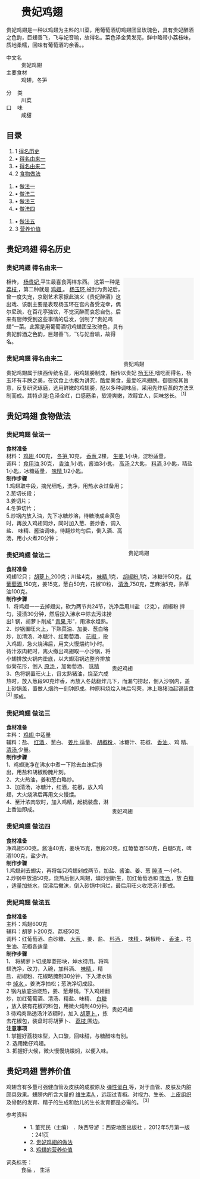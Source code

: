 <div class="main-content">
 <div class="top-tool">
 </div>
 <div style="width:0;height:0;clear:both">
 </div>
 <dl class="lemmaWgt-lemmaTitle lemmaWgt-lemmaTitle-">
  <dd class="lemmaWgt-lemmaTitle-title">
   <h1>
    贵妃鸡翅
   </h1>
   <a class="edit-lemma cmn-btn-hover-blue cmn-btn-28 j-edit-link" href="javascript:;">
   </a>
   <a class="lock-lemma" href="javascript:;" nslog-type="10003105" target="_blank" title="锁定">
   </a>
   <a class="lemma-discussion cmn-btn-hover-blue cmn-btn-28 j-discussion-link" href="/planet/talk?lemmaId=2241576" nslog-type="90000102" target="_blank">
   </a>
  </dd>
 </dl>
 <div class="promotion-declaration">
 </div>
 <div class="lemma-summary" label-module="lemmaSummary">
  <div class="para" label-module="para">
   贵妃鸡翅是一种以鸡翅为主料的川菜，用葡萄酒切鸡翅团呈玫瑰色，具有贵妃醉酒之色韵，巨翅善飞，飞与妃音喻，故得名。菜色泽金黄发亮，鲜中略带小荔枝味，质地柔糯，回味有葡萄酒的余香。。
  </div>
 </div>
 <div class="configModuleBanner">
 </div>
 <div class="basic-info cmn-clearfix">
  <dl class="basicInfo-block basicInfo-left">
   <dt class="basicInfo-item name">
    中文名
   </dt>
   <dd class="basicInfo-item value">
    贵妃鸡翅
   </dd>
   <dt class="basicInfo-item name">
    主要食材
   </dt>
   <dd class="basicInfo-item value">
    鸡翅，冬笋
   </dd>
  </dl>
  <dl class="basicInfo-block basicInfo-right">
   <dt class="basicInfo-item name">
    分    类
   </dt>
   <dd class="basicInfo-item value">
    川菜
   </dd>
   <dt class="basicInfo-item name">
    口    味
   </dt>
   <dd class="basicInfo-item value">
    咸甜
   </dd>
  </dl>
 </div>
 <div class="lemmaWgt-lemmaCatalog">
  <div class="lemma-catalog">
   <h2 class="block-title">
    目录
   </h2>
   <div class="catalog-list column-3">
    <ol>
     <li class="level1">
      <span class="index">
       1
      </span>
      <span class="text">
       <a href="#1">
        得名历史
       </a>
      </span>
     </li>
     <li class="level2">
      <span class="index">
       ▪
      </span>
      <span class="text">
       <a href="#1_1">
        得名由来一
       </a>
      </span>
     </li>
     <li class="level2">
      <span class="index">
       ▪
      </span>
      <span class="text">
       <a href="#1_2">
        得名由来二
       </a>
      </span>
     </li>
     <li class="level1">
      <span class="index">
       2
      </span>
      <span class="text">
       <a href="#2">
        食物做法
       </a>
      </span>
     </li>
    </ol>
    <ol>
     <li class="level2">
      <span class="index">
       ▪
      </span>
      <span class="text">
       <a href="#2_1">
        做法一
       </a>
      </span>
     </li>
     <li class="level2">
      <span class="index">
       ▪
      </span>
      <span class="text">
       <a href="#2_2">
        做法二
       </a>
      </span>
     </li>
     <li class="level2">
      <span class="index">
       ▪
      </span>
      <span class="text">
       <a href="#2_3">
        做法三
       </a>
      </span>
     </li>
     <li class="level2">
      <span class="index">
       ▪
      </span>
      <span class="text">
       <a href="#2_4">
        做法四
       </a>
      </span>
     </li>
    </ol>
    <ol>
     <li class="level2">
      <span class="index">
       ▪
      </span>
      <span class="text">
       <a href="#2_5">
        做法五
       </a>
      </span>
     </li>
     <li class="level1">
      <span class="index">
       3
      </span>
      <span class="text">
       <a href="#3">
        营养价值
       </a>
      </span>
     </li>
    </ol>
   </div>
  </div>
 </div>
 <div class="anchor-list">
  <a class="lemma-anchor para-title" name="1">
  </a>
  <a class="lemma-anchor" name="sub124206_1">
  </a>
  <a class="lemma-anchor" name="得名历史">
  </a>
 </div>
 <div class="para-title level-2" label-module="para-title">
  <h2 class="title-text">
   <span class="title-prefix">
    贵妃鸡翅
   </span>
   得名历史
  </h2>
  <a class="edit-icon j-edit-link" data-edit-dl="1" href="javascript:;">
  </a>
 </div>
 <div class="anchor-list">
  <a class="lemma-anchor para-title" name="1_1">
  </a>
  <a class="lemma-anchor" name="sub124206_1_1">
  </a>
  <a class="lemma-anchor" name="得名由来一">
  </a>
  <a class="lemma-anchor" name="1-1">
  </a>
 </div>
 <div class="para-title level-3" label-module="para-title">
  <h3 class="title-text">
   <span class="title-prefix">
    贵妃鸡翅
   </span>
   得名由来一
  </h3>
 </div>
 <div class="para" label-module="para">
  相传，
  <a href="/item/%E6%9D%A8%E8%B4%B5%E5%A6%83" target="_blank">
   杨贵妃
  </a>
  平生最喜食两样东西。
  <div class="lemma-picture text-pic layout-right" style="width:189px; float: right;">
   <a class="image-link" href="/pic/%E8%B4%B5%E5%A6%83%E9%B8%A1%E7%BF%85/2241576/0/297901303442918aa9018edf?fr=lemma&amp;ct=single" nslog-type="9317" style="width:189px;height:220px;" target="_blank" title="贵妃鸡翅">
    <img alt="贵妃鸡翅" class="lazy-img" data-src="https://gss1.bdstatic.com/-vo3dSag_xI4khGkpoWK1HF6hhy/baike/s%3D220/sign=d39232c6ad6eddc422e7b3f909dbb6a2/b8014a90f603738d74111001b31bb051f819ecbe.jpg" src="data:image/png;base64,iVBORw0KGgoAAAANSUhEUgAAAAEAAAABCAMAAAAoyzS7AAAAGXRFWHRTb2Z0d2FyZQBBZG9iZSBJbWFnZVJlYWR5ccllPAAAAAZQTFRF9fX1AAAA0VQI3QAAAAxJREFUeNpiYAAIMAAAAgABT21Z4QAAAABJRU5ErkJggg==" style="width:189px;height:220px;"/>
   </a>
   <span class="description">
    贵妃鸡翅
   </span>
  </div>
  这第一种是
  <a href="/item/%E8%8D%94%E6%9E%9D" target="_blank">
   荔枝
  </a>
  ，第二种就是
  <a href="/item/%E9%B8%A1%E7%BF%85" target="_blank">
   鸡翅
  </a>
  。
  <a data-lemmaid="403348" href="/item/%E6%9D%A8%E7%8E%89%E7%8E%AF/403348" target="_blank">
   杨玉环
  </a>
  被封为贵妃后，曾一度失宠，京剧艺术家据此演义《贵妃醉酒》这出戏、该剧主要是表现杨玉环在宫内备受宠幸，偶尔尼疏，在百花亭独饮，不觉沉醉而哀怨自伤。后来有厨师受到这些事情的启发，创制了“贵妃鸡翅”一菜。此案是用葡萄酒切鸡翅团呈玫瑰色，具有贵妃醉酒之色韵，巨翅善飞，飞与妃音喻，故得名。
 </div>
 <div class="anchor-list">
  <a class="lemma-anchor para-title" name="1_2">
  </a>
  <a class="lemma-anchor" name="sub124206_1_2">
  </a>
  <a class="lemma-anchor" name="得名由来二">
  </a>
  <a class="lemma-anchor" name="1-2">
  </a>
 </div>
 <div class="para-title level-3" label-module="para-title">
  <h3 class="title-text">
   <span class="title-prefix">
    贵妃鸡翅
   </span>
   得名由来二
  </h3>
 </div>
 <div class="para" label-module="para">
  贵妃鸡翅属于陕西传统名菜，用鸡翅膀制成，相传以贵妃
  <a data-lemmaid="403348" href="/item/%E6%9D%A8%E7%8E%89%E7%8E%AF/403348" target="_blank">
   杨玉环
  </a>
  嗜吃而得名，杨玉环有丰腴之美，在饮食上也极为讲究，酷爱美食，最爱吃鸡翅膀。御厨按其旨意，反复研究琢磨，选用鲜嫩的鸡翅膀，配以多种调味品，采用先炸后蒸的方法烹制而成。其特点是:色泽金红，口感筋柔，软滑爽嫩，浓醇宜人，回味悠长。
  <sup class="sup--normal" data-ctrmap=":1," data-sup="1">
   [1]
  </sup>
  <a class="sup-anchor" name="ref_[1]_124206">
  </a>
 </div>
 <div class="anchor-list">
  <a class="lemma-anchor para-title" name="2">
  </a>
  <a class="lemma-anchor" name="sub124206_2">
  </a>
  <a class="lemma-anchor" name="食物做法">
  </a>
 </div>
 <div class="para-title level-2" label-module="para-title">
  <h2 class="title-text">
   <span class="title-prefix">
    贵妃鸡翅
   </span>
   食物做法
  </h2>
  <a class="edit-icon j-edit-link" data-edit-dl="2" href="javascript:;">
  </a>
 </div>
 <div class="anchor-list">
  <a class="lemma-anchor para-title" name="2_1">
  </a>
  <a class="lemma-anchor" name="sub124206_2_1">
  </a>
  <a class="lemma-anchor" name="做法一">
  </a>
  <a class="lemma-anchor" name="2-1">
  </a>
 </div>
 <div class="para-title level-3" label-module="para-title">
  <h3 class="title-text">
   <span class="title-prefix">
    贵妃鸡翅
   </span>
   做法一
  </h3>
 </div>
 <div class="para" label-module="para">
  <b>
   食材准备
  </b>
 </div>
 <div class="para" label-module="para">
  材料：
  <a href="/item/%E9%B8%A1%E7%BF%85" target="_blank">
   鸡翅
  </a>
  400克，
  <a href="/item/%E5%86%AC%E7%AC%8B" target="_blank">
   冬笋
  </a>
  10克，
  <a href="/item/%E9%A6%99%E8%91%B1" target="_blank">
   香葱
  </a>
  2棵，
  <a href="/item/%E7%94%9F%E5%A7%9C" target="_blank">
   生姜
  </a>
  1小块，淀粉适量，
 </div>
 <div class="para" label-module="para">
  调料：
  <a data-lemmaid="10955297" href="/item/%E9%A3%9F%E7%94%A8%E6%B2%B9/10955297" target="_blank">
   食用油
  </a>
  30克，
  <a href="/item/%E9%A6%99%E6%B2%B9" target="_blank">
   香油
  </a>
  1小匙，酱油3小匙，
  <a data-lemmaid="575974" href="/item/%E9%AB%98%E6%B1%A4/575974" target="_blank">
   高汤
  </a>
  2大匙，
  <a data-lemmaid="5744989" href="/item/%E6%96%99%E9%85%92/5744989" target="_blank">
   料酒
  </a>
  3小匙，精盐
  <div class="lemma-picture text-pic layout-right" style="width:176px; float: right;">
   <a class="image-link" href="/pic/%E8%B4%B5%E5%A6%83%E9%B8%A1%E7%BF%85/2241576/0/0b3a1c08ea6977b363d98625?fr=lemma&amp;ct=single" nslog-type="9317" style="width:176px;height:220px;" target="_blank" title="贵妃鸡翅">
    <img alt="贵妃鸡翅" class="lazy-img" data-src="https://gss1.bdstatic.com/9vo3dSag_xI4khGkpoWK1HF6hhy/baike/s%3D220/sign=c3fbad740924ab18e416e63505fbe69a/f9198618367adab4db7053118bd4b31c8601e4c4.jpg" src="data:image/png;base64,iVBORw0KGgoAAAANSUhEUgAAAAEAAAABCAMAAAAoyzS7AAAAGXRFWHRTb2Z0d2FyZQBBZG9iZSBJbWFnZVJlYWR5ccllPAAAAAZQTFRF9fX1AAAA0VQI3QAAAAxJREFUeNpiYAAIMAAAAgABT21Z4QAAAABJRU5ErkJggg==" style="width:176px;height:220px;"/>
   </a>
   <span class="description">
    贵妃鸡翅
   </span>
  </div>
  1小匙，冰糖适量，
  <a data-lemmaid="411503" href="/item/%E5%91%B3%E7%B2%BE/411503" target="_blank">
   味精
  </a>
  1/2小匙。
 </div>
 <div class="para" label-module="para">
  <b>
   制作步骤
  </b>
 </div>
 <div class="para" label-module="para">
  1.鸡翅取中段，摘光细毛，洗净，用热水氽过备用；
 </div>
 <div class="para" label-module="para">
  2.葱切长段；
 </div>
 <div class="para" label-module="para">
  3.姜切片；
 </div>
 <div class="para" label-module="para">
  4.冬笋切片；
 </div>
 <div class="para" label-module="para">
  5.炒锅内放入油，先下冰糖炒溶，待糖液成金黄色时，再放入鸡翅同炒，同时加入葱、姜炒香，调入盐、 味精、酱油调味，待翻炒均匀后，倒入酒、高汤，用小火煮20分钟；
 </div>
 <div class="anchor-list">
  <a class="lemma-anchor para-title" name="2_2">
  </a>
  <a class="lemma-anchor" name="sub124206_2_2">
  </a>
  <a class="lemma-anchor" name="做法二">
  </a>
  <a class="lemma-anchor" name="2-2">
  </a>
 </div>
 <div class="para-title level-3" label-module="para-title">
  <h3 class="title-text">
   <span class="title-prefix">
    贵妃鸡翅
   </span>
   做法二
  </h3>
 </div>
 <div class="para" label-module="para">
  <b>
   食材准备
  </b>
 </div>
 <div class="para" label-module="para">
  鸡翅12只；
  <a href="/item/%E8%83%A1%E8%90%9D%E5%8D%9C" target="_blank">
   胡萝卜
  </a>
  200克；川盐4克，
  <a data-lemmaid="411503" href="/item/%E5%91%B3%E7%B2%BE/411503" target="_blank">
   味精
  </a>
  1克，
  <a href="/item/%E8%83%A1%E6%A4%92%E7%B2%89" target="_blank">
   胡椒粉
  </a>
  1克，冰糖汁50克，
  <a href="/item/%E7%BA%A2%E8%91%A1%E8%90%84%E9%85%92" target="_blank">
   红葡萄酒
  </a>
  150克，姜15克，葱白50克，花椒10粒，
  <a data-lemmaid="2835014" href="/item/%E6%B8%85%E6%B1%A4/2835014" target="_blank">
   清汤
  </a>
  750克，芝麻油5克，熟苹油100克。
 </div>
 <div class="para" label-module="para">
  <b>
   制作步骤
  </b>
 </div>
 <div class="para" label-module="para">
  1、将鸡翅一一去掉翅尖，砍为两节共24节，洗净后用川盐 （2克），胡椒粉
  <div class="lemma-picture text-pic layout-right" style="width:220px; float: right;">
   <a class="image-link" href="/pic/%E8%B4%B5%E5%A6%83%E9%B8%A1%E7%BF%85/2241576/0/3c2c4bfb2fe0c72b6d22ebfe?fr=lemma&amp;ct=single" nslog-type="9317" style="width:220px;height:146px;" target="_blank" title="贵妃鸡翅">
    <img alt="贵妃鸡翅" class="lazy-img" data-src="https://gss1.bdstatic.com/-vo3dSag_xI4khGkpoWK1HF6hhy/baike/s%3D220/sign=1f19de92a40f4bfb88d09956334f788f/4d086e061d950a7b9f13ffc90ad162d9f2d3c99d.jpg" src="data:image/png;base64,iVBORw0KGgoAAAANSUhEUgAAAAEAAAABCAMAAAAoyzS7AAAAGXRFWHRTb2Z0d2FyZQBBZG9iZSBJbWFnZVJlYWR5ccllPAAAAAZQTFRF9fX1AAAA0VQI3QAAAAxJREFUeNpiYAAIMAAAAgABT21Z4QAAAABJRU5ErkJggg==" style="width:220px;height:146px;"/>
   </a>
   <span class="description">
    贵妃鸡翅
   </span>
  </div>
  拌匀，浸渍30分钟，然后投入沸水中除去污沫捞出1 锅，胡萝卜削成“
  <a data-lemmaid="22958" href="/item/%E9%9D%92%E6%9E%9C/22958" target="_blank">
   青果
  </a>
  形”，用沸水炟熟。
 </div>
 <div class="para" label-module="para">
  2、炒锅置旺火上，下熟菜油、加姜、葱白略炒，加清汤、冰糖汁、红葡萄酒、
  <a href="/item/%E8%8A%B1%E6%A4%92" target="_blank">
   花椒
  </a>
  ，投入鸡翅，急火烧沸后，用文火慢煨约1小时。 待汁浓肉耙时，离火撤出鸡翅取一小沙锅，将小翅排放火锅内垫底，以大翅沿锅边整齐排放似菊花形，倒入
  <a data-lemmaid="2146262" href="/item/%E5%8E%9F%E6%B1%A4/2146262" target="_blank">
   原汤
  </a>
  ，加葡萄酒、
  <a href="/item/%E5%91%B3%E7%B2%BE" target="_blank">
   味精
  </a>
 </div>
 <div class="para" label-module="para">
  3、色将锅置旺火上，舀太熟猪油，烧至六成热时，放入葱段90克炸香，再放入冬菇翻炸几下，而漏勺捞起，倒入沙锅内，盖上砂锅盖，置做人烟约一刻钟即成。种原料烧烩入味后勾荣，淋上熟猪油起锡装盘
  <sup class="sup--normal" data-ctrmap=":2," data-sup="2">
   [2]
  </sup>
  <a class="sup-anchor" name="ref_[2]_124206">
  </a>
  即成。
 </div>
 <div class="anchor-list">
  <a class="lemma-anchor para-title" name="2_3">
  </a>
  <a class="lemma-anchor" name="sub124206_2_3">
  </a>
  <a class="lemma-anchor" name="做法三">
  </a>
  <a class="lemma-anchor" name="2-3">
  </a>
 </div>
 <div class="para-title level-3" label-module="para-title">
  <h3 class="title-text">
   <span class="title-prefix">
    贵妃鸡翅
   </span>
   做法三
  </h3>
 </div>
 <div class="para" label-module="para">
  <b>
   食材准备
  </b>
 </div>
 <div class="para" label-module="para">
  主料：
  <a href="/item/%E9%B8%A1%E7%BF%85" target="_blank">
   鸡翅
  </a>
  中适量
 </div>
 <div class="para" label-module="para">
  辅料：盐、
  <a href="/item/%E7%BA%A2%E9%85%92" target="_blank">
   红酒
  </a>
  、葱白、
  <a href="/item/%E5%A7%9C%E7%89%87" target="_blank">
   姜片
  </a>
  适量、
  <a href="/item/%E8%83%A1%E6%A4%92%E7%B2%89" target="_blank">
   胡椒粉
  </a>
  、冰糖汁、花椒、
  <a href="/item/%E9%A6%99%E6%B2%B9" target="_blank">
   香油
  </a>
  、鸡
  <div class="lemma-picture text-pic layout-right" style="width:220px; float: right;">
   <a class="image-link" href="/pic/%E8%B4%B5%E5%A6%83%E9%B8%A1%E7%BF%85/2241576/0/6609c93d70cf3bc779442257d100baa1cc112ac1?fr=lemma&amp;ct=single" nslog-type="9317" style="width:220px;height:165px;" target="_blank" title="贵妃鸡翅">
    <img alt="贵妃鸡翅" class="lazy-img" data-src="https://gss2.bdstatic.com/-fo3dSag_xI4khGkpoWK1HF6hhy/baike/s%3D220/sign=7b6f2771af51f3dec7b2be66a4eff0ec/6609c93d70cf3bc779442257d100baa1cc112ac1.jpg" src="data:image/png;base64,iVBORw0KGgoAAAANSUhEUgAAAAEAAAABCAMAAAAoyzS7AAAAGXRFWHRTb2Z0d2FyZQBBZG9iZSBJbWFnZVJlYWR5ccllPAAAAAZQTFRF9fX1AAAA0VQI3QAAAAxJREFUeNpiYAAIMAAAAgABT21Z4QAAAABJRU5ErkJggg==" style="width:220px;height:165px;"/>
   </a>
   <span class="description">
    贵妃鸡翅
   </span>
  </div>
  精、
  <a data-lemmaid="2835014" href="/item/%E6%B8%85%E6%B1%A4/2835014" target="_blank">
   清汤
  </a>
  少量。
 </div>
 <div class="para" label-module="para">
  <b>
   制作步骤
  </b>
 </div>
 <div class="para" label-module="para">
  1、鸡翅洗净在沸水中煮一下除去血沫后捞出，用盐和胡椒粉腌片刻。
 </div>
 <div class="para" label-module="para">
  2、大火热油，姜和葱白略炒。
 </div>
 <div class="para" label-module="para">
  3、加清汤，冰糖汁，红酒，花椒，放入鸡翅，大火烧沸后再用文火慢煨。
 </div>
 <div class="para" label-module="para">
  4、至汁浓肉软时，加入鸡精，起锅装盘，淋上香油即成。
 </div>
 <div class="anchor-list">
  <a class="lemma-anchor para-title" name="2_4">
  </a>
  <a class="lemma-anchor" name="sub124206_2_4">
  </a>
  <a class="lemma-anchor" name="做法四">
  </a>
  <a class="lemma-anchor" name="2-4">
  </a>
 </div>
 <div class="para-title level-3" label-module="para-title">
  <h3 class="title-text">
   <span class="title-prefix">
    贵妃鸡翅
   </span>
   做法四
  </h3>
 </div>
 <div class="para" label-module="para">
  <b>
   食材准备
  </b>
 </div>
 <div class="para" label-module="para">
  净鸡翅500克。酱油40克，姜块15克，葱段20克，红葡萄酒150克，白糖5克，啤酒100克，盐少许。
 </div>
 <div class="para" label-module="para">
  <b>
   制作步骤
  </b>
 </div>
 <div class="para" label-module="para">
  1.鸡翅剁去翅尖，再将每只鸡翅剁成两节，加盐、酱油、姜、葱
  <a data-lemmaid="9680687" href="/item/%E8%85%8C%E6%B8%8D/9680687" target="_blank">
   腌渍
  </a>
  一小时。
 </div>
 <div class="para" label-module="para">
  2.炒锅中放油50克，烧热后倒入鸡翅，煸炒到断生，加红葡萄酒和
  <a href="/item/%E5%95%A4%E9%85%92" target="_blank">
   啤酒
  </a>
  ，放
  <a data-lemmaid="4821484" href="/item/%E7%99%BD%E7%B3%96/4821484" target="_blank">
   白糖
  </a>
  ，适量加些水，烧沸后撇沫，倒入砂锅中焖烂，最后用旺火收浓汤汁即成。
 </div>
 <div class="anchor-list">
  <a class="lemma-anchor para-title" name="2_5">
  </a>
  <a class="lemma-anchor" name="sub124206_2_5">
  </a>
  <a class="lemma-anchor" name="做法五">
  </a>
  <a class="lemma-anchor" name="2-5">
  </a>
 </div>
 <div class="para-title level-3" label-module="para-title">
  <h3 class="title-text">
   <span class="title-prefix">
    贵妃鸡翅
   </span>
   做法五
  </h3>
 </div>
 <div class="para" label-module="para">
  <b>
   食材准备
  </b>
 </div>
 <div class="para" label-module="para">
  主料：鸡翅600克
 </div>
 <div class="para" label-module="para">
  辅料：胡萝卜200克、荔枝50克
 </div>
 <div class="para" label-module="para">
  调料：红葡萄酒、白砂糖、
  <a data-lemmaid="918571" href="/item/%E5%A4%A7%E8%91%B1/918571" target="_blank">
   大葱
  </a>
  、姜、盐、
  <a data-lemmaid="5744989" href="/item/%E6%96%99%E9%85%92/5744989" target="_blank">
   料酒
  </a>
  、
  <a data-lemmaid="411503" href="/item/%E5%91%B3%E7%B2%BE/411503" target="_blank">
   味精
  </a>
  、胡椒粉
  <div class="lemma-picture text-pic layout-right" style="width:220px; float: right;">
   <a class="image-link" href="/pic/%E8%B4%B5%E5%A6%83%E9%B8%A1%E7%BF%85/2241576/0/9922720e0cf3d7ca1cb1d0cdf21fbe096a63a9c2?fr=lemma&amp;ct=single" nslog-type="9317" style="width:220px;height:169px;" target="_blank" title="贵妃鸡翅">
    <img alt="贵妃鸡翅" class="lazy-img" data-src="https://gss3.bdstatic.com/7Po3dSag_xI4khGkpoWK1HF6hhy/baike/s%3D220/sign=2d97f4f88bd4b31cf43c93b9b7d7276f/9922720e0cf3d7ca1cb1d0cdf21fbe096a63a9c2.jpg" src="data:image/png;base64,iVBORw0KGgoAAAANSUhEUgAAAAEAAAABCAMAAAAoyzS7AAAAGXRFWHRTb2Z0d2FyZQBBZG9iZSBJbWFnZVJlYWR5ccllPAAAAAZQTFRF9fX1AAAA0VQI3QAAAAxJREFUeNpiYAAIMAAAAgABT21Z4QAAAABJRU5ErkJggg==" style="width:220px;height:169px;"/>
   </a>
   <span class="description">
    贵妃鸡翅
   </span>
  </div>
  、
  <a data-lemmaid="815065" href="/item/%E9%A6%99%E6%B2%B9/815065" target="_blank">
   香油
  </a>
  、花生油、花椒各适量
 </div>
 <div class="para" label-module="para">
  <b>
   制作步骤
  </b>
 </div>
 <div class="para" label-module="para">
  1、 将胡萝卜切成厚菱形块，焯水待用。将鸡翅洗净，改刀，入碗，加料酒、
  <a data-lemmaid="411503" href="/item/%E5%91%B3%E7%B2%BE/411503" target="_blank">
   味精
  </a>
  、精盐、胡椒粉、花椒略腌制30分钟，下入沸水锅中
  <a data-lemmaid="5546193" href="/item/%E7%84%AF%E6%B0%B4/5546193" target="_blank">
   焯水
  </a>
  。姜洗净拍松；葱洗净切成段。
 </div>
 <div class="para" label-module="para">
  2 锅内放底油烧热，姜、葱爆锅，下入鸡翅翻炒，加红葡萄酒、清汤、精盐、味精、
  <a data-lemmaid="4821484" href="/item/%E7%99%BD%E7%B3%96/4821484" target="_blank">
   白糖
  </a>
  ，放入装有花椒的料包，用微火炖制40分钟。
 </div>
 <div class="para" label-module="para">
  3 待鸡肉熟透汤汁浓稠时，加入
  <a data-lemmaid="351711" href="/item/%E8%83%A1%E8%90%9D%E5%8D%9C/351711" target="_blank">
   胡萝卜
  </a>
  ，拣去花椒包，装盘时将胡萝卜、
  <a href="/item/%E8%8D%94%E6%9E%9D" target="_blank">
   荔枝
  </a>
  围边。
 </div>
 <div class="para" label-module="para">
  <b>
   注意事项
  </b>
 </div>
 <div class="para" label-module="para">
  1. 掌握好荔枝味型，入口酸，回味甜，与糖醋味有别。
 </div>
 <div class="para" label-module="para">
  2. 选用嫩仔鸡翅。
 </div>
 <div class="para" label-module="para">
  3. 把握好火候，微火慢慢烧煨焖，以便入味。
 </div>
 <div class="anchor-list">
  <a class="lemma-anchor para-title" name="3">
  </a>
  <a class="lemma-anchor" name="sub124206_3">
  </a>
  <a class="lemma-anchor" name="营养价值">
  </a>
 </div>
 <div class="para-title level-2" label-module="para-title">
  <h2 class="title-text">
   <span class="title-prefix">
    贵妃鸡翅
   </span>
   营养价值
  </h2>
  <a class="edit-icon j-edit-link" data-edit-dl="3" href="javascript:;">
  </a>
 </div>
 <div class="para" label-module="para">
  鸡翅含有多量可强健血管及皮肤的成胶原及
  <a data-lemmaid="8622452" href="/item/%E5%BC%B9%E6%80%A7%E8%9B%8B%E7%99%BD/8622452" target="_blank">
   弹性蛋白
  </a>
  等，对于血管、皮肤及内脏颇具效果。翅膀内所含大量的
  <a data-lemmaid="192716" href="/item/%E7%BB%B4%E7%94%9F%E7%B4%A0A/192716" target="_blank">
   维生素A
  </a>
  ，远超过青椒。对视力、生长、
  <a data-lemmaid="6177599" href="/item/%E4%B8%8A%E7%9A%AE%E7%BB%84%E7%BB%87/6177599" target="_blank">
   上皮组织
  </a>
  及骨骼的发育、精子的生成和胎儿的生长发育都是必需的。
  <sup class="sup--normal" data-ctrmap=":3," data-sup="3">
   [3]
  </sup>
  <a class="sup-anchor" name="ref_[3]_124206">
  </a>
 </div>
 <div class="anchor-list">
  <a class="lemma-anchor a" name="a">
  </a>
 </div>
 <div class="album-list">
 </div>
 <div class="rs-container-foot">
 </div>
 <script type="text/javascript">
 </script>
 <dl class="lemma-reference collapse nslog-area log-set-param" data-nslog-type="2" log-set-param="ext_reference">
  <dt class="reference-title">
   参考资料
  </dt>
  <dd class="reference-list-wrap">
   <ul class="reference-list">
    <li class="reference-item reference-item--type2" id="reference-[1]-124206-wrap">
     <span class="index">
      1.
     </span>
     <a class="gotop anchor" href="#ref_[1]_124206" id="refIndex_1_124206" name="refIndex_1_124206" title="向上跳转">
     </a>
     <span>
      董宪民（主编）
     </span>
     <span class="text">
      ．陕西导游
     </span>
     <span>
      ：西安地图出版社
     </span>
     <span>
      ，2012年5月第一版
     </span>
     <span>
      ：241页
     </span>
    </li>
    <li class="reference-item reference-item--type1" id="reference-[2]-124206-wrap">
     <span class="index">
      2.
     </span>
     <a class="gotop anchor" href="#ref_[2]_124206" id="refIndex_2_124206" name="refIndex_2_124206" title="向上跳转">
     </a>
     <a class="text" href="/reference/2241576/2176a6EIAhY4_ZJZsP2PPitMfnaTr0UENR4HRmUsMrx4IoCE9XAloeSO8lN4ZGSK4tUkP4h0kp3P2AMTMIi0v_O4x2rT-ye2-pHpGQ" rel="nofollow" target="_blank">
      贵妃鸡翅的做法
      <span class="linkout">
      </span>
     </a>
    </li>
    <li class="reference-item reference-item--type1" id="reference-[3]-124206-wrap">
     <span class="index">
      3.
     </span>
     <a class="gotop anchor" href="#ref_[3]_124206" id="refIndex_3_124206" name="refIndex_3_124206" title="向上跳转">
     </a>
     <a class="text" href="/reference/2241576/4464MkgkAewpNHnRPrOS1UkXPceQPWcINyyWvJq9U_dVK1rxij2KReuN52feRClubk3arW2mQMhvJInAVY-9rR79" rel="nofollow" target="_blank">
      鸡翅的营养价值
      <span class="linkout">
      </span>
     </a>
    </li>
   </ul>
  </dd>
 </dl>
 <div id="open-tag">
  <div class="open-tag-title">
   词条标签：
  </div>
  <dd id="open-tag-item">
   <span class="taglist">
    食品
   </span>
   ，
   <span class="taglist">
    生活
   </span>
  </dd>
  <div class="open-tag-collapse" id="open-tag-collapse">
  </div>
 </div>
 <div class="clear">
 </div>
</div>
